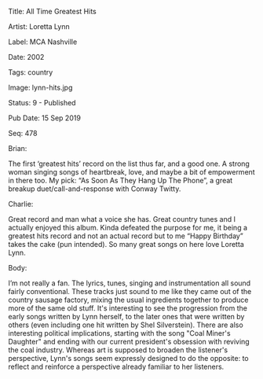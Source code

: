 Title:  All Time Greatest Hits

Artist: Loretta Lynn

Label:  MCA Nashville

Date:   2002

Tags:   country

Image:  lynn-hits.jpg

Status: 9 - Published

Pub Date: 15 Sep 2019

Seq:    478

Brian: 

The first ‘greatest hits’ record on the list thus far, and a good one. A strong woman singing songs of heartbreak, love, and maybe a bit of empowerment in there too. My pick: “As Soon As They Hang Up The Phone”, a great breakup duet/call-and-response with Conway Twitty. 


Charlie: 

Great record and man what a voice she has. Great country tunes and I actually enjoyed this album. Kinda defeated the purpose for me, it being a greatest hits record and not an actual record but to me “Happy Birthday” takes the cake (pun intended). So many great songs on here love Loretta Lynn.


Body: 

I’m not really a fan. The lyrics, tunes, singing and instrumentation all sound fairly conventional. These tracks just sound to me like they came out of the country sausage factory, mixing the usual ingredients together to produce more of the same old stuff. It's interesting to see the progression from the early songs written by Lynn herself, to the later ones that were written by others (even including one hit written by Shel Silverstein). There are also interesting political implications, starting with the song "Coal Miner's Daughter" and ending with our current president's obsession with reviving the coal industry. Whereas art is supposed to broaden the listener's perspective, Lynn's songs seem expressly designed to do the opposite: to reflect and reinforce a perspective already familiar to her listeners. 

